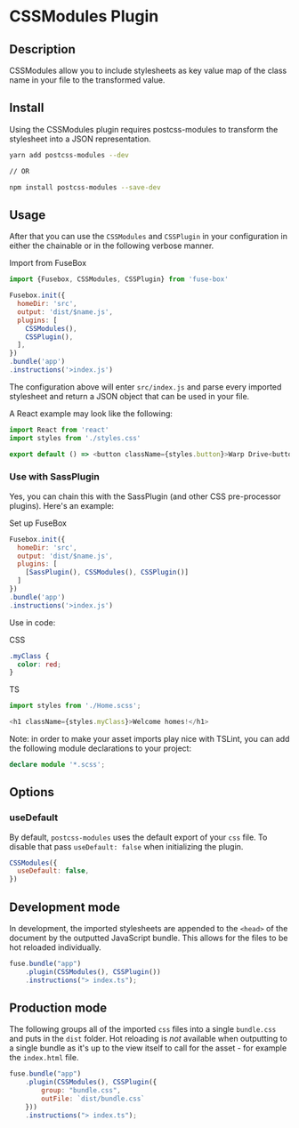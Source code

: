 # CSSModules Plugin

## Description
CSSModules allow you to include stylesheets as key value map of the
class name in your file to the transformed value.

## Install
Using the CSSModules plugin requires postcss-modules to transform the
stylesheet into a JSON representation.

```bash
yarn add postcss-modules --dev

// OR

npm install postcss-modules --save-dev
```

## Usage
After that you can use the `CSSModules` and `CSSPlugin` in your
configuration in either the chainable or in the following verbose
manner.

Import from FuseBox

```js
import {Fusebox, CSSModules, CSSPlugin} from 'fuse-box'
```

```js
Fusebox.init({
  homeDir: 'src',
  output: 'dist/$name.js',
  plugins: [
    CSSModules(),
    CSSPlugin(),
  ],
})
.bundle('app')
.instructions('>index.js')
```

The configuration above will enter `src/index.js` and parse every
imported stylesheet and return a JSON object that can be used in your
file.

A React example may look like the following:

```js
import React from 'react'
import styles from './styles.css'

export default () => <button className={styles.button}>Warp Drive<button>
```

### Use with SassPlugin
Yes, you can chain this with the SassPlugin (and other CSS pre-processor plugins). Here's an example:

Set up FuseBox

```js
Fusebox.init({
  homeDir: 'src',
  output: 'dist/$name.js',
  plugins: [
    [SassPlugin(), CSSModules(), CSSPlugin()]
  ]
})
.bundle('app')
.instructions('>index.js')
```

Use in code:

CSS
```css
.myClass {
  color: red;
}
```

TS
```ts
import styles from './Home.scss';

<h1 className={styles.myClass}>Welcome homes!</h1>
```

Note: in order to make your asset imports play nice with TSLint, you can add the following module declarations to your project:

```ts
declare module '*.scss';
```

## Options

### useDefault

By default, `postcss-modules` uses the default export of your `css`
file. To disable that pass `useDefault: false` when initializing the
plugin.

```js
CSSModules({
  useDefault: false,
})
```

## Development mode
In development, the imported stylesheets are appended to the `<head>` of
the document by the outputted JavaScript bundle. This allows for the files
to be hot reloaded individually.

```js
fuse.bundle("app")
    .plugin(CSSModules(), CSSPlugin())
    .instructions("> index.ts");
```

## Production mode
The following groups all of the imported `css` files into a single
`bundle.css` and puts in the `dist` folder. Hot reloading is *not*
available when outputting to a single bundle as it's up to the view
itself to call for the asset - for example the `index.html` file.

```js
fuse.bundle("app")
    .plugin(CSSModules(), CSSPlugin({
        group: "bundle.css",
        outFile: `dist/bundle.css`
    }))
    .instructions("> index.ts");
```
